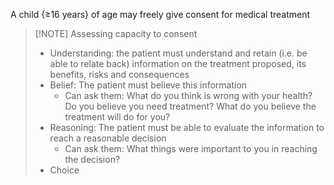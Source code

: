 A child {≥16 years} of age may freely give consent for medical treatment
<!--ID: 1733882652721-->


> [!NOTE] Assessing capacity to consent
> - Understanding: the patient must understand and retain (i.e. be able to relate back) information on the treatment proposed, its benefits, risks and consequences
> - Belief: The patient must believe this information
> 	- Can ask them: What do you think is wrong with your health? Do you believe you need treatment? What do you believe the treatment will do for you?
> - Reasoning: The patient must be able to evaluate the information to reach a reasonable decision
> 	- Can ask them: What things were important to you in reaching the decision?
> - Choice

